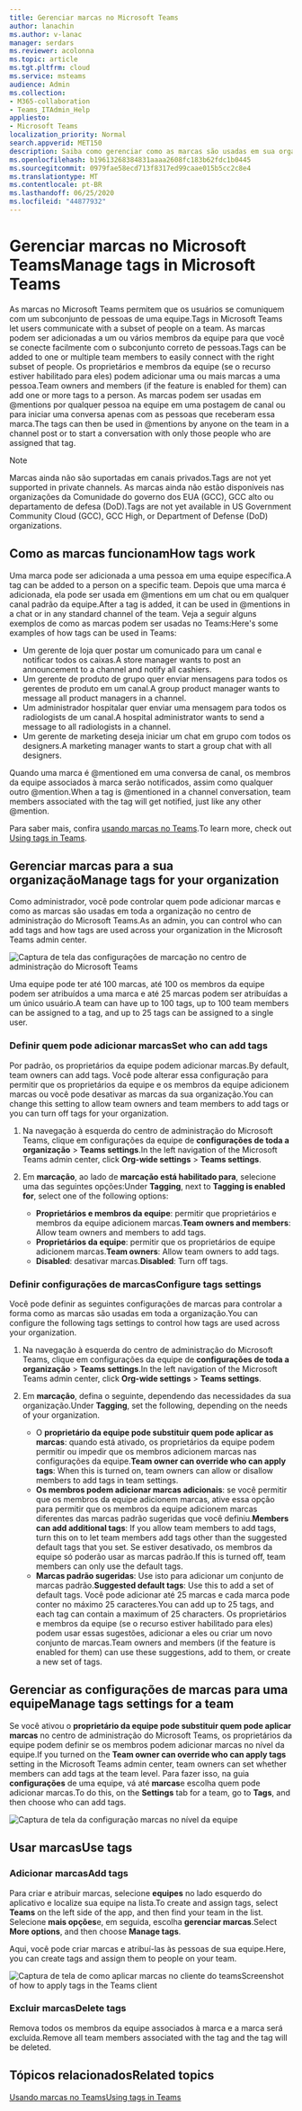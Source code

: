 ```yaml
---
title: Gerenciar marcas no Microsoft Teams
author: lanachin
ms.author: v-lanac
manager: serdars
ms.reviewer: acolonna
ms.topic: article
ms.tgt.pltfrm: cloud
ms.service: msteams
audience: Admin
ms.collection:
- M365-collaboration
- Teams_ITAdmin_Help
appliesto:
- Microsoft Teams
localization_priority: Normal
search.appverid: MET150
description: Saiba como gerenciar como as marcas são usadas em sua organização no Microsoft Teams.
ms.openlocfilehash: b19613268384831aaaa2608fc183b62fdc1b0445
ms.sourcegitcommit: 0979fae58ecd713f8317ed99caae015b5cc2c8e4
ms.translationtype: MT
ms.contentlocale: pt-BR
ms.lasthandoff: 06/25/2020
ms.locfileid: "44877932"
---
```

# <a name="manage-tags-in-microsoft-teams"></a><span data-ttu-id="53419-103">Gerenciar marcas no Microsoft Teams</span><span class="sxs-lookup"><span data-stu-id="53419-103">Manage tags in Microsoft Teams</span></span>

<span data-ttu-id="53419-104">As marcas no Microsoft Teams permitem que os usuários se comuniquem com um subconjunto de pessoas de uma equipe.</span><span class="sxs-lookup"><span data-stu-id="53419-104">Tags in Microsoft Teams let users communicate with a subset of people on a team.</span></span> <span data-ttu-id="53419-105">As marcas podem ser adicionadas a um ou vários membros da equipe para que você se conecte facilmente com o subconjunto correto de pessoas.</span><span class="sxs-lookup"><span data-stu-id="53419-105">Tags can be added to one or multiple team members to easily connect with the right subset of people.</span></span> <span data-ttu-id="53419-106">Os proprietários e membros da equipe (se o recurso estiver habilitado para eles) podem adicionar uma ou mais marcas a uma pessoa.</span><span class="sxs-lookup"><span data-stu-id="53419-106">Team owners and members (if the feature is enabled for them) can add one or more tags to a person.</span></span> <span data-ttu-id="53419-107">As marcas podem ser usadas em @mentions por qualquer pessoa na equipe em uma postagem de canal ou para iniciar uma conversa apenas com as pessoas que receberam essa marca.</span><span class="sxs-lookup"><span data-stu-id="53419-107">The tags can then be used in @mentions by anyone on the team in a channel post or to start a conversation with only those people who are assigned that tag.</span></span>

> [!NOTE]
> <span data-ttu-id="53419-108">Marcas ainda não são suportadas em canais privados.</span><span class="sxs-lookup"><span data-stu-id="53419-108">Tags are not yet supported in private channels.</span></span> <span data-ttu-id="53419-109">As marcas ainda não estão disponíveis nas organizações da Comunidade do governo dos EUA (GCC), GCC alto ou departamento de defesa (DoD).</span><span class="sxs-lookup"><span data-stu-id="53419-109">Tags are not yet available in US Government Community Cloud (GCC), GCC High, or Department of Defense (DoD) organizations.</span></span>

## <a name="how-tags-work"></a><span data-ttu-id="53419-110">Como as marcas funcionam</span><span class="sxs-lookup"><span data-stu-id="53419-110">How tags work</span></span>

<span data-ttu-id="53419-111">Uma marca pode ser adicionada a uma pessoa em uma equipe específica.</span><span class="sxs-lookup"><span data-stu-id="53419-111">A tag can be added to a person on a specific team.</span></span> <span data-ttu-id="53419-112">Depois que uma marca é adicionada, ela pode ser usada em @mentions em um chat ou em qualquer canal padrão da equipe.</span><span class="sxs-lookup"><span data-stu-id="53419-112">After a tag is added, it can be used in @mentions in a chat or in any standard channel of the team.</span></span> <span data-ttu-id="53419-113">Veja a seguir alguns exemplos de como as marcas podem ser usadas no Teams:</span><span class="sxs-lookup"><span data-stu-id="53419-113">Here's some examples of how tags can be used in Teams:</span></span>

- <span data-ttu-id="53419-114">Um gerente de loja quer postar um comunicado para um canal e notificar todos os caixas.</span><span class="sxs-lookup"><span data-stu-id="53419-114">A store manager wants to post an announcement to a channel and notify all cashiers.</span></span>
- <span data-ttu-id="53419-115">Um gerente de produto de grupo quer enviar mensagens para todos os gerentes de produto em um canal.</span><span class="sxs-lookup"><span data-stu-id="53419-115">A group product manager wants to message all product managers in a channel.</span></span>
- <span data-ttu-id="53419-116">Um administrador hospitalar quer enviar uma mensagem para todos os radiologists de um canal.</span><span class="sxs-lookup"><span data-stu-id="53419-116">A hospital administrator wants to send a message to all radiologists in a channel.</span></span>
- <span data-ttu-id="53419-117">Um gerente de marketing deseja iniciar um chat em grupo com todos os designers.</span><span class="sxs-lookup"><span data-stu-id="53419-117">A marketing manager wants to start a group chat with all designers.</span></span>

<span data-ttu-id="53419-118">Quando uma marca é @mentioned em uma conversa de canal, os membros da equipe associados à marca serão notificados, assim como qualquer outro @mention.</span><span class="sxs-lookup"><span data-stu-id="53419-118">When a tag is @mentioned in a channel conversation, team members associated with the tag will get notified, just like any other @mention.</span></span>

<span data-ttu-id="53419-119">Para saber mais, confira [usando marcas no Teams](https://support.office.com/article/using-tags-in-teams-667bd56f-32b8-4118-9a0b-56807c96d91e).</span><span class="sxs-lookup"><span data-stu-id="53419-119">To learn more, check out [Using tags in Teams](https://support.office.com/article/using-tags-in-teams-667bd56f-32b8-4118-9a0b-56807c96d91e).</span></span>

## <a name="manage-tags-for-your-organization"></a><span data-ttu-id="53419-120">Gerenciar marcas para a sua organização</span><span class="sxs-lookup"><span data-stu-id="53419-120">Manage tags for your organization</span></span>

<span data-ttu-id="53419-121">Como administrador, você pode controlar quem pode adicionar marcas e como as marcas são usadas em toda a organização no centro de administração do Microsoft Teams.</span><span class="sxs-lookup"><span data-stu-id="53419-121">As an admin, you can control who can add tags and how tags are used across your organization in the Microsoft Teams admin center.</span></span>

![Captura de tela das configurações de marcação no centro de administração do Microsoft Teams](media/manage-tags-admin-settings.png)

<span data-ttu-id="53419-123">Uma equipe pode ter até 100 marcas, até 100 os membros da equipe podem ser atribuídos a uma marca e até 25 marcas podem ser atribuídas a um único usuário.</span><span class="sxs-lookup"><span data-stu-id="53419-123">A team can have up to 100 tags, up to 100 team members can be assigned to a tag, and up to 25 tags can be assigned to a single user.</span></span> 

### <a name="set-who-can-add-tags"></a><span data-ttu-id="53419-124">Definir quem pode adicionar marcas</span><span class="sxs-lookup"><span data-stu-id="53419-124">Set who can add tags</span></span>

<span data-ttu-id="53419-125">Por padrão, os proprietários da equipe podem adicionar marcas.</span><span class="sxs-lookup"><span data-stu-id="53419-125">By default, team owners can add tags.</span></span> <span data-ttu-id="53419-126">Você pode alterar essa configuração para permitir que os proprietários da equipe e os membros da equipe adicionem marcas ou você pode desativar as marcas da sua organização.</span><span class="sxs-lookup"><span data-stu-id="53419-126">You can change this setting to allow team owners and team members to add tags or you can turn off tags for your organization.</span></span>

1. <span data-ttu-id="53419-127">Na navegação à esquerda do centro de administração do Microsoft Teams, clique em configurações da equipe de **configurações de toda a organização**  >  **Teams settings**.</span><span class="sxs-lookup"><span data-stu-id="53419-127">In the left navigation of the Microsoft Teams admin center, click **Org-wide settings** > **Teams settings**.</span></span>
2. <span data-ttu-id="53419-128">Em **marcação**, ao lado de **marcação está habilitado para**, selecione uma das seguintes opções:</span><span class="sxs-lookup"><span data-stu-id="53419-128">Under **Tagging**, next to **Tagging is enabled for**, select one of the following options:</span></span>

    - <span data-ttu-id="53419-129">**Proprietários e membros da equipe**: permitir que proprietários e membros da equipe adicionem marcas.</span><span class="sxs-lookup"><span data-stu-id="53419-129">**Team owners and members**: Allow team owners and members to add tags.</span></span>
    - <span data-ttu-id="53419-130">**Proprietários da equipe**: permitir que os proprietários de equipe adicionem marcas.</span><span class="sxs-lookup"><span data-stu-id="53419-130">**Team owners**: Allow team owners to add tags.</span></span>
    - <span data-ttu-id="53419-131">**Disabled**: desativar marcas.</span><span class="sxs-lookup"><span data-stu-id="53419-131">**Disabled**: Turn off tags.</span></span>

### <a name="configure-tags-settings"></a><span data-ttu-id="53419-132">Definir configurações de marcas</span><span class="sxs-lookup"><span data-stu-id="53419-132">Configure tags settings</span></span>

<span data-ttu-id="53419-133">Você pode definir as seguintes configurações de marcas para controlar a forma como as marcas são usadas em toda a organização.</span><span class="sxs-lookup"><span data-stu-id="53419-133">You can configure the following tags settings to control how tags are used across your organization.</span></span>

1. <span data-ttu-id="53419-134">Na navegação à esquerda do centro de administração do Microsoft Teams, clique em configurações da equipe de **configurações de toda a organização**  >  **Teams settings**.</span><span class="sxs-lookup"><span data-stu-id="53419-134">In the left navigation of the Microsoft Teams admin center, click **Org-wide settings** > **Teams settings**.</span></span>
2. <span data-ttu-id="53419-135">Em **marcação**, defina o seguinte, dependendo das necessidades da sua organização.</span><span class="sxs-lookup"><span data-stu-id="53419-135">Under **Tagging**, set the following, depending on the needs of your organization.</span></span>

    - <span data-ttu-id="53419-136">O **proprietário da equipe pode substituir quem pode aplicar as marcas**: quando está ativado, os proprietários da equipe podem permitir ou impedir que os membros adicionem marcas nas configurações da equipe.</span><span class="sxs-lookup"><span data-stu-id="53419-136">**Team owner can override who can apply tags**: When this is turned on, team owners can allow or disallow members to add tags in team settings.</span></span>
    - <span data-ttu-id="53419-137">**Os membros podem adicionar marcas adicionais**: se você permitir que os membros da equipe adicionem marcas, ative essa opção para permitir que os membros da equipe adicionem marcas diferentes das marcas padrão sugeridas que você definiu.</span><span class="sxs-lookup"><span data-stu-id="53419-137">**Members can add additional tags**: If you allow team members to add tags, turn this on to let team members add tags other than the suggested default tags that you set.</span></span> <span data-ttu-id="53419-138">Se estiver desativado, os membros da equipe só poderão usar as marcas padrão.</span><span class="sxs-lookup"><span data-stu-id="53419-138">If this is turned off, team members can only use the default tags.</span></span>
    - <span data-ttu-id="53419-139">**Marcas padrão sugeridas**: Use isto para adicionar um conjunto de marcas padrão.</span><span class="sxs-lookup"><span data-stu-id="53419-139">**Suggested default tags**: Use this to add a set of default tags.</span></span> <span data-ttu-id="53419-140">Você pode adicionar até 25 marcas e cada marca pode conter no máximo 25 caracteres.</span><span class="sxs-lookup"><span data-stu-id="53419-140">You can add up to 25 tags, and each tag can contain a maximum of 25 characters.</span></span> <span data-ttu-id="53419-141">Os proprietários e membros da equipe (se o recurso estiver habilitado para eles) podem usar essas sugestões, adicionar a eles ou criar um novo conjunto de marcas.</span><span class="sxs-lookup"><span data-stu-id="53419-141">Team owners and members (if the feature is enabled for them) can use these suggestions, add to them, or create a new set of tags.</span></span>

## <a name="manage-tags-settings-for-a-team"></a><span data-ttu-id="53419-142">Gerenciar as configurações de marcas para uma equipe</span><span class="sxs-lookup"><span data-stu-id="53419-142">Manage tags settings for a team</span></span>

<span data-ttu-id="53419-143">Se você ativou o **proprietário da equipe pode substituir quem pode aplicar marcas** no centro de administração do Microsoft Teams, os proprietários da equipe podem definir se os membros podem adicionar marcas no nível da equipe.</span><span class="sxs-lookup"><span data-stu-id="53419-143">If you turned on the **Team owner can override who can apply tags** setting in the Microsoft Teams admin center, team owners can set whether members can add tags at the team level.</span></span> <span data-ttu-id="53419-144">Para fazer isso, na guia **configurações** de uma equipe, vá até **marcas**e escolha quem pode adicionar marcas.</span><span class="sxs-lookup"><span data-stu-id="53419-144">To do this, on the **Settings** tab for a team, go to **Tags**, and then choose who can add tags.</span></span>

![Captura de tela da configuração marcas no nível da equipe](media/manage-tags-team-settings.png)

## <a name="use-tags"></a><span data-ttu-id="53419-146">Usar marcas</span><span class="sxs-lookup"><span data-stu-id="53419-146">Use tags</span></span>

### <a name="add-tags"></a><span data-ttu-id="53419-147">Adicionar marcas</span><span class="sxs-lookup"><span data-stu-id="53419-147">Add tags</span></span>

<span data-ttu-id="53419-148">Para criar e atribuir marcas, selecione **equipes** no lado esquerdo do aplicativo e localize sua equipe na lista.</span><span class="sxs-lookup"><span data-stu-id="53419-148">To create and assign tags, select **Teams** on the left side of the app, and then find your team in the list.</span></span> <span data-ttu-id="53419-149">Selecione **mais opções**e, em seguida, escolha **gerenciar marcas**.</span><span class="sxs-lookup"><span data-stu-id="53419-149">Select **More options**, and then choose **Manage tags**.</span></span>

<span data-ttu-id="53419-150">Aqui, você pode criar marcas e atribuí-las às pessoas de sua equipe.</span><span class="sxs-lookup"><span data-stu-id="53419-150">Here, you can create tags and assign them to people on your team.</span></span>

![<span data-ttu-id="53419-151">Captura de tela de como aplicar marcas no cliente do teams</span><span class="sxs-lookup"><span data-stu-id="53419-151">Screenshot of how to apply tags in the Teams client</span></span> ](media/manage-tags-teams.png)

### <a name="delete-tags"></a><span data-ttu-id="53419-152">Excluir marcas</span><span class="sxs-lookup"><span data-stu-id="53419-152">Delete tags</span></span>

<span data-ttu-id="53419-153">Remova todos os membros da equipe associados à marca e a marca será excluída.</span><span class="sxs-lookup"><span data-stu-id="53419-153">Remove all team members associated with the tag and the tag will be deleted.</span></span>

## <a name="related-topics"></a><span data-ttu-id="53419-154">Tópicos relacionados</span><span class="sxs-lookup"><span data-stu-id="53419-154">Related topics</span></span>

[<span data-ttu-id="53419-155">Usando marcas no Teams</span><span class="sxs-lookup"><span data-stu-id="53419-155">Using tags in Teams</span></span>](https://support.office.com/article/using-tags-in-teams-667bd56f-32b8-4118-9a0b-56807c96d91e)
